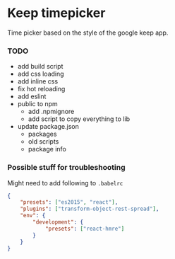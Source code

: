 # Keep timepicker
Time picker based on the style of the google keep app.

### TODO
- add build script
- add css loading
- add inline css
- fix hot reloading
- add eslint
- public to npm
	- add .npmignore
	- add script to copy everything to lib
- update package.json
	- packages
	- old scripts
	- package info

### Possible stuff for troubleshooting
Might need to add following to `.babelrc`
```json
{
	"presets": ["es2015", "react"],
	"plugins": ["transform-object-rest-spread"],
	"env": {
		"development": {
			"presets": ["react-hmre"]
		}
	}
}
```